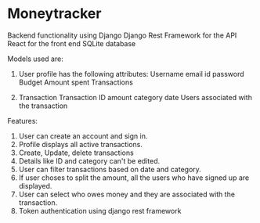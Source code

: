 # Moneytracker
Backend functionality using Django
Django Rest Framework for the API
React for the front end
SQLite database

Models used are:
1. User profile has the following attributes:
  Username
  email id
  password
  Budget
  Amount spent
  Transactions 
  
 2. Transaction
    Transaction ID 
    amount
    category
    date
    Users associated with the transaction 
   
  Features:
  1. User can create an account and sign in.
  2. Profile displays all active transactions.
  3. Create, Update, delete transactions
  4. Details like ID and category can't be edited. 
  5. User can filter transactions based on date and category.
  6. If user choses to split the amount, all the users who have signed up are displayed.
  7. User can select who owes money and they are associated with the transaction.
  8. Token authentication using django rest framework
  
  
   
  
 
